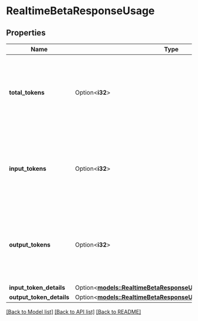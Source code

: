 # RealtimeBetaResponseUsage

## Properties

Name | Type | Description | Notes
------------ | ------------- | ------------- | -------------
**total_tokens** | Option<**i32**> | The total number of tokens in the Response including input and output  text and audio tokens.  | [optional]
**input_tokens** | Option<**i32**> | The number of input tokens used in the Response, including text and  audio tokens.  | [optional]
**output_tokens** | Option<**i32**> | The number of output tokens sent in the Response, including text and  audio tokens.  | [optional]
**input_token_details** | Option<[**models::RealtimeBetaResponseUsageInputTokenDetails**](RealtimeBetaResponse_usage_input_token_details.md)> |  | [optional]
**output_token_details** | Option<[**models::RealtimeBetaResponseUsageOutputTokenDetails**](RealtimeBetaResponse_usage_output_token_details.md)> |  | [optional]

[[Back to Model list]](../README.md#documentation-for-models) [[Back to API list]](../README.md#documentation-for-api-endpoints) [[Back to README]](../README.md)


